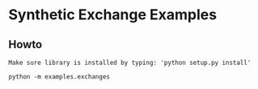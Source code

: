 # Synthetic Exchange Examples

## Howto ##

```
Make sure library is installed by typing: 'python setup.py install'

python -m examples.exchanges

```
